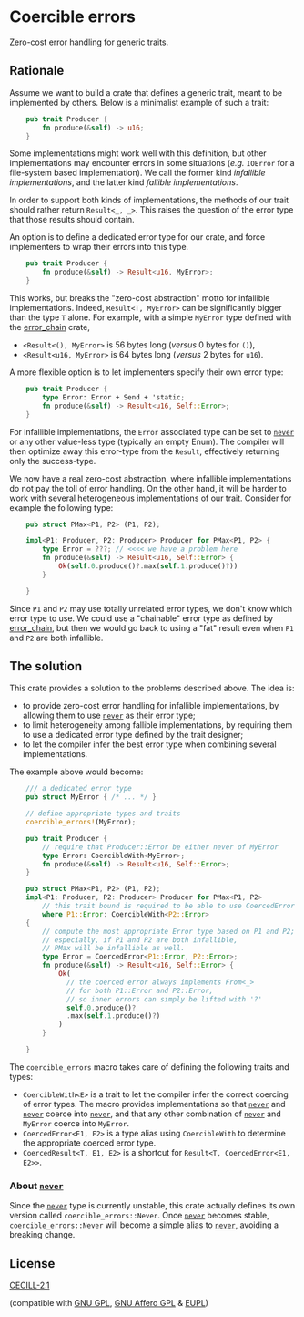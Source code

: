 
# Coercible errors

Zero-cost error handling for generic traits.

## Rationale

Assume we want to build a crate that defines a generic trait,
meant to be implemented by others.
Below is a minimalist example of such a trait:

```rust
    pub trait Producer {
        fn produce(&self) -> u16;
    }
```

Some implementations might work well with this definition,
but other implementations may encounter errors in some situations
(*e.g.* `IOError` for a file-system based implementation).
We call the former kind *infallible implementations*,
and the latter kind *fallible implementations*.

In order to support both kinds of implementations,
the methods of our trait should rather return `Result<_, _>`.
This raises the question of the error type that those results should contain.

An option is to define a dedicated error type for our crate,
and force implementers to wrap their errors into this type.

```rust
    pub trait Producer {
        fn produce(&self) -> Result<u16, MyError>;
    }
```

This works, but breaks the "zero-cost abstraction" motto for infallible implementations.
Indeed, `Result<T, MyError>` can be significantly bigger than the type `T` alone.
For example, with a simple `MyError` type defined with the
[error_chain] crate,

* `<Result<(), MyError>` is 56 bytes long (*versus* 0 bytes for `()`),
* `<Result<u16, MyError>` is 64 bytes long (*versus* 2 bytes for `u16`).

A more flexible option is to let implementers specify their own error type:

```rust
    pub trait Producer {
        type Error: Error + Send + 'static;
        fn produce(&self) -> Result<u16, Self::Error>;
    }
```

For infallible implementations,
the `Error` associated type can be set to [`never`]
or any other value-less type (typically an empty Enum).
The compiler will then optimize away this error-type from the `Result`,
effectively returning only the success-type.

We now have a real zero-cost abstraction,
where infallible implementations do not pay the toll of error handling.
On the other hand, it will be harder to work with several heterogeneous implementations of our trait.
Consider for example the following type:

```rust
    pub struct PMax<P1, P2> (P1, P2);

    impl<P1: Producer, P2: Producer> Producer for PMax<P1, P2> {
        type Error = ???; // <<<< we have a problem here
        fn produce(&self) -> Result<u16, Self::Error> { 
            Ok(self.0.produce()?.max(self.1.produce()?))
        }

    }
```

Since `P1` and `P2` may use totally unrelated error types,
we don't know which error type to use.
We could use a "chainable" error type as defined by [error_chain],
but then we would go back to using a "fat" result even when `P1` and `P2` are both infallible.

## The solution

This crate provides a solution to the problems described above.
The idea is:

* to provide zero-cost error handling for infallible implementations,
  by allowing them to use [`never`] as their error type;
* to limit heterogeneity among fallible implementations,
  by requiring them to use a dedicated error type defined by the trait designer;
* to let the compiler infer the best error type when combining several implementations.

The example above would become:

```rust
    /// a dedicated error type
    pub struct MyError { /* ... */ }

    // define appropriate types and traits
    coercible_errors!(MyError);

    pub trait Producer {
        // require that Producer::Error be either never of MyError
        type Error: CoercibleWith<MyError>;
        fn produce(&self) -> Result<u16, Self::Error>;
    }

    pub struct PMax<P1, P2> (P1, P2);
    impl<P1: Producer, P2: Producer> Producer for PMax<P1, P2> 
        // this trait bound is required to be able to use CoercedError below
        where P1::Error: CoercibleWith<P2::Error>
    {
        // compute the most appropriate Error type based on P1 and P2;
        // especially, if P1 and P2 are both infallible,
        // PMax will be infallible as well.
        type Error = CoercedError<P1::Error, P2::Error>;
        fn produce(&self) -> Result<u16, Self::Error> {
            Ok(
              // the coerced error always implements From<_>
              // for both P1::Error and P2::Error,
              // so inner errors can simply be lifted with '?'
              self.0.produce()?
              .max(self.1.produce()?)
            )
        }

    }
```

The `coercible_errors` macro takes care of defining the following traits and types:

* `CoercibleWith<E>` is a trait to let the compiler infer the correct coercing of error types.
  The macro provides implementations so that [`never`] and [`never`] coerce into [`never`], and that any other combination of [`never`] and `MyError` coerce into `MyError`.
* `CoercedError<E1, E2>` is a type alias using `CoercibleWith` to determine the appropriate coerced error type.
* `CoercedResult<T, E1, E2>` is a shortcut for  `Result<T, CoercedError<E1, E2>>`.


### About [`never`]

Since the [`never`] type is currently unstable,
this crate actually defines its own version called `coercible_errors::Never`.
Once [`never`] becomes stable,
`coercible_errors::Never` will become a simple alias to [`never`],
avoiding a breaking change.


[error_chain]: https://docs.rs/error-chain/
[`never`]: https://doc.rust-lang.org/std/primitive.never.html

## License

[CECILL-2.1]

(compatible with [GNU GPL], [GNU Affero GPL] & [EUPL])

[CECILL-2.1]: https://opensource.org/licenses/CECILL-2.1
[GNU GPL]: https://opensource.org/licenses/GPL-3.0
[GNU Affero GPL]: https://opensource.org/licenses/AGPL-3.0
[EUPL]: https://opensource.org/licenses/EUPL-1.2